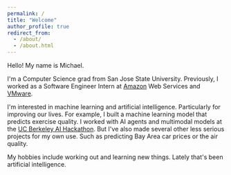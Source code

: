 ```yaml
---
permalink: /
title: "Welcome"
author_profile: true
redirect_from: 
  - /about/
  - /about.html
---
```


Hello! My name is Michael.

I'm a Computer Science grad from San Jose State University. Previously, I worked as a Software Engineer Intern at [Amazon](https://www.amazon.com/) Web Services and [VMware](https://www.vmware.com/).

I'm interested in machine learning and artificial intelligence. Particularly for improving our lives. For example, I built a machine learning model that predicts exercise quality. I worked with AI agents and multimodal models at the [UC Berkeley AI Hackathon](https://devpost.com/software/style-sync?ref_content=user-portfolio&ref_feature=in_progress). But I've also made several other less serious projects for my own use. Such as predicting Bay Area car prices or the air quality.

My hobbies include working out and learning new things. Lately that's been artificial intelligence.

